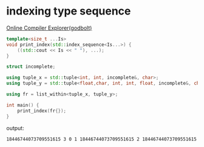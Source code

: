 # indexing type sequence

[Online Compiler Explorer(godbolt)](https://gcc.godbolt.org/z/f84dhvYhd)

```C++
template<size_t ...Is>
void print_index(std::index_sequence<Is...>) {
    ((std::cout << Is << " "), ...);
}

struct incomplete;

using tuple_x = std::tuple<int, int, incomplete&, char>;
using tuple_y = std::tuple<float,char, int, int, float, incomplete&, char>;

using fr = list_within<tuple_x, tuple_y>;

int main() {
    print_index(fr{});
}
```

output:
```
18446744073709551615 3 0 1 18446744073709551615 2 18446744073709551615 
```